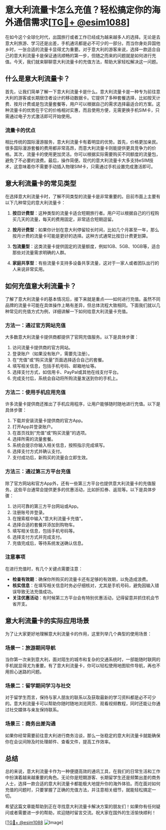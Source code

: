 # 意大利流量卡怎么充值？轻松搞定你的海外通信需求[[TG💪+ @esim1088](https://t.me/s/esim1088)]

在如今这个全球化时代，出国旅行或者工作已经成为越来越多人的选择。无论是去意大利旅游、学习还是出差，手机通讯都是必不可少的一部分。而当你身处异国他乡时，一张合适的流量卡显得尤为重要。对于意大利的游客来说，选择一款适合自己的意大利流量卡是保证通讯顺畅的第一步，但随之而来的问题就是如何进行充值。今天，我们就来聊聊意大利流量卡的充值方法，帮助大家轻松解决这一问题。

## 什么是意大利流量卡？

首先，让我们简单了解一下意大利流量卡是什么。意大利流量卡是一种专为前往意大利的游客或长期居住者设计的移动数据卡。它提供了多种套餐选择，比如按天计费、按月计费或是包流量套餐等，用户可以根据自己的需求选择最适合的方案。这种流量卡的优势在于它的价格相对实惠，而且使用方便，无需更换手机SIM卡，只需通过电子方式激活即可开始使用。

### 流量卡的优点

相比传统的国际漫游服务，意大利流量卡有着明显的优势。首先，价格更加亲民。很多国际漫游套餐的费用都非常高昂，而意大利流量卡则能提供更具竞争力的价格。其次，流量卡的使用更加灵活。你可以根据实际需要购买不同额度的流量包，避免了不必要的浪费。最后，操作简便。现代的意大利流量卡大多支持eSIM技术，这意味着你不需要手动插入物理SIM卡，只需通过手机设置完成激活即可。

## 意大利流量卡的常见类型

在选择意大利流量卡时，了解不同类型的流量卡是非常重要的。目前市面上主要有以下几种常见的意大利流量卡：

1. **按日计费型**：这种类型的流量卡适合短期旅行者。用户可以根据自己的行程购买几天的流量，每天的费用固定，非常适合短期逗留。
   
2. **按月计费型**：如果你计划在意大利停留较长时间，比如几个月甚至一年，那么按月计费的流量卡可能是更好的选择。这种方式通常比按日计费更划算。

3. **包流量型**：这类流量卡提供固定的流量额度，例如1GB、5GB、10GB等，适合那些对流量需求明确的人群。

4. **家庭共享型**：有些流量卡支持多设备共享流量，这对于一家人或者团队出行的人来说非常实用。

## 如何充值意大利流量卡？

了解了意大利流量卡的基本情况后，接下来就是重点——如何进行充值。虽然不同品牌的流量卡可能在具体操作上略有差异，但总体流程大致相同。下面我们就以几种常见的充值方式为例，详细讲解一下如何给意大利流量卡充值。

### 方法一：通过官方网站充值

大多数意大利流量卡提供商都提供了官网充值服务。以下是具体步骤：

1. 访问流量卡提供商的官方网站。
2. 登录账户（如果没有账户，需要先注册）。
3. 在“充值”或“购买流量”页面选择适合自己的套餐。
4. 填写相关信息，包括手机号码、邮箱地址等。
5. 选择支付方式，如信用卡、PayPal或其他在线支付平台。
6. 完成支付后，系统会自动将所购流量发送到你的手机上。

### 方法二：使用手机应用充值

许多流量卡提供商还推出了手机应用程序，让用户能够随时随地进行充值。以下是具体步骤：

1. 下载并安装流量卡提供商的官方App。
2. 打开App并登录账户。
3. 在首页找到“充值”或“购买流量”的选项。
4. 选择所需的流量套餐。
5. 系统会提示你输入相关信息，按照指示完成填写。
6. 选择支付方式并确认支付。
7. 支付成功后，新购买的流量会立即生效。

### 方法三：通过第三方平台充值

除了官方网站和官方App外，还有一些第三方平台也提供意大利流量卡的充值服务。这些平台通常会提供更多的优惠活动，比如折扣券、返现等。以下是具体步骤：

1. 访问可靠的第三方平台网站或App。
2. 注册账号并登录。
3. 在搜索框中输入“意大利流量卡充值”。
4. 选择合适的套餐并添加到购物车。
5. 填写相关信息，包括手机号码等。
6. 选择支付方式并完成支付。
7. 充值完成后，等待系统发送确认信息。

### 注意事项

在进行充值时，有几个关键点需要注意：

- **检查有效期**：确保你所购买的流量卡还有足够的有效期，以免造成浪费。
- **核实信息**：在填写相关信息时务必仔细核对，尤其是手机号码，避免因输入错误导致无法充值成功。
- **关注优惠活动**：有时候第三方平台会有特别优惠活动，记得留意并抓住机会节省开支。

## 意大利流量卡的实际应用场景

为了让大家更好地理解意大利流量卡的作用，这里列举几个典型的使用场景：

### 场景一：旅游期间导航

当你第一次来到意大利，面对陌生的城市和复杂的交通系统时，一部能随时联网的手机就显得尤为重要。有了意大利流量卡，你可以轻松使用地图软件导航，再也不用担心迷路的问题。

### 场景二：留学期间学习与社交

对于留学生而言，保持与家人朋友的联系以及获取最新的学习资料都是必不可少的。意大利流量卡可以帮助你随时随地浏览网页、观看视频教程，同时还能让你通过社交媒体与亲友保持联系。

### 场景三：商务出差沟通

如果你经常需要前往意大利进行商务洽谈，那么一张稳定的意大利流量卡就能确保你在会议间隙及时处理邮件、查看文件，提高工作效率。

## 总结

总的来说，意大利流量卡作为一种便捷高效的通讯工具，在我们的日常生活和工作中扮演着越来越重要的角色。无论你是短期游客、长期留学生还是频繁出差的商务人士，选择一款合适的意大利流量卡都能极大地提升你的海外体验。而在面对如何充值的问题时，只要掌握了正确的充值方法，并注意相关细节，就能轻松搞定一切。

希望这篇文章能帮助到正在寻找意大利流量卡解决方案的朋友们！如果你有任何疑问或者需要进一步的帮助，欢迎随时留言交流。祝大家在国外的生活愉快顺利！

[[TG💪+ @esim1088](https://t.me/s/esim1088) ![Image](https://i.postimg.cc/4NQfJmqS/Snipaste-2025-05-13-00-14-12.png)]